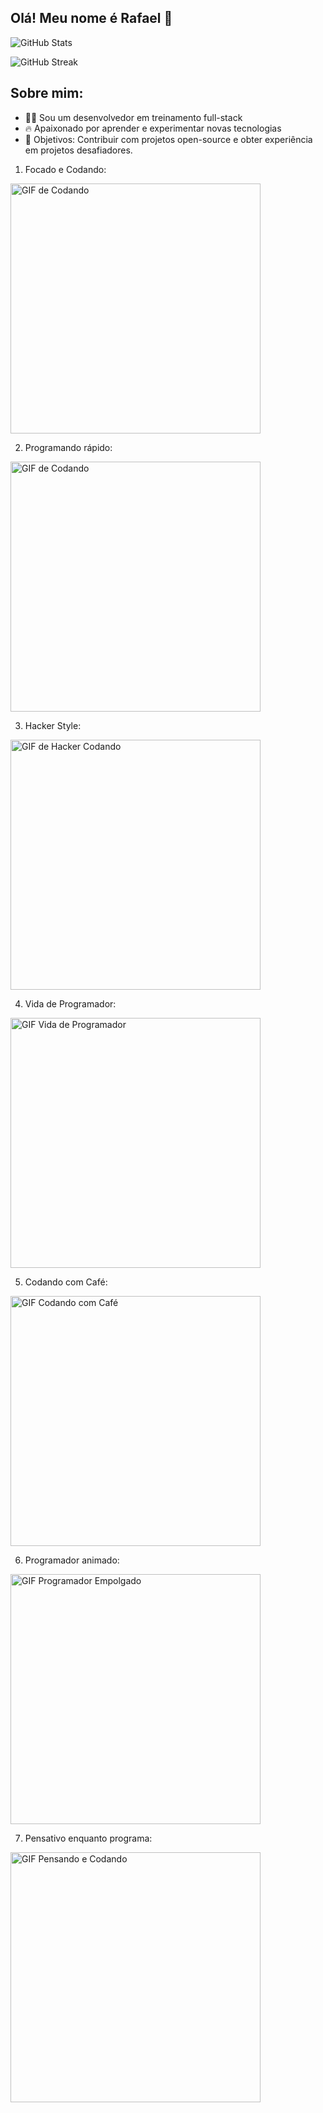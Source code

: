 ## Olá! Meu nome é Rafael 👋

![GitHub Stats](https://github-readme-stats.vercel.app/api?username=RafaelTrevizoli&show_icons=true&theme=radical)

![GitHub Streak](https://github-readme-streak-stats.herokuapp.com/?user=RafaelTrevizoli&theme=radical)

## Sobre mim:
- 👨‍💻 Sou um desenvolvedor em treinamento full-stack
- 🔥 Apaixonado por aprender e experimentar novas tecnologias
- 🎯 Objetivos: Contribuir com projetos open-source e obter experiência em projetos desafiadores.

1. Focado e Codando:
<img alt="GIF de Codando" src="https://media.giphy.com/media/LMt9638dO8dftAjtco/giphy.gif" width="400" />

2. Programando rápido:
<img alt="GIF de Codando" src="https://media.giphy.com/media/26tn33aiTi1jkl6H6/giphy.gif" width="400" />

3. Hacker Style:
<img alt="GIF de Hacker Codando" src="https://media.giphy.com/media/SWoSkN6DxTszqIKEqv/giphy.gif" width="400" />

4. Vida de Programador:
<img alt="GIF Vida de Programador" src="https://media.giphy.com/media/13HgwGsXF0aiGY/giphy.gif" width="400" />

5. Codando com Café:
<img alt="GIF Codando com Café" src="https://media.giphy.com/media/3o7aD2saalBwwftBIY/giphy.gif" width="400" />

6. Programador animado:
<img alt="GIF Programador Empolgado" src="https://media.giphy.com/media/fwbzI2kV3Qrlpkh59e/giphy.gif" width="400" />

7. Pensativo enquanto programa:
<img alt="GIF Pensando e Codando" src="https://media.giphy.com/media/JTnmWFfrd77RctgNGr/giphy.gif" width="400" />


